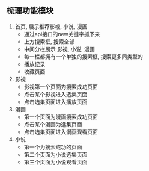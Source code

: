 ## 梳理功能模块
1. 首页, 展示推荐影视, 小说, 漫画
    - 通过api接口的new关键字抓下来
    - 上方搜索框, 搜索全部
    - 中间分栏展示 影视, 小说, 漫画
    - 每一栏都拥有一个单独的搜索框, 搜索更多同类型的
    - 播放记录
    - 收藏页面
2. 影视
    - 影视第一个页面为搜索成功页面
    - 点击某个影视进入选集页面
    - 点击选集页面进入播放页面
3. 漫画
    - 第一个页面为漫画搜索成功页面
    - 点击某个漫画为选集页面
    - 点击选集页面进入漫画观看页面
4. 小说
    - 第一个为搜索成功的页面
    - 第二个页面为小说选集页面
    - 第三个页面为小说观看页面

